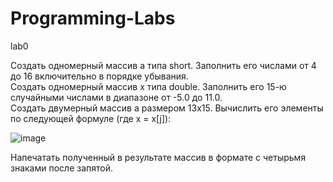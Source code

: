 # Programming-Labs

lab0

Создать одномерный массив a типа short. Заполнить его числами от 4 до 16 включительно в порядке убывания. <br />
Создать одномерный массив x типа double. Заполнить его 15-ю случайными числами в диапазоне от -5.0 до 11.0.<br />
Создать двумерный массив a размером 13x15. Вычислить его элементы по следующей формуле (где x = x[j]):

![image](https://user-images.githubusercontent.com/76608743/191784530-65598dec-b3e7-46e8-928d-db893b341a8d.png)

Напечатать полученный в результате массив в формате с четырьмя знаками после запятой.
